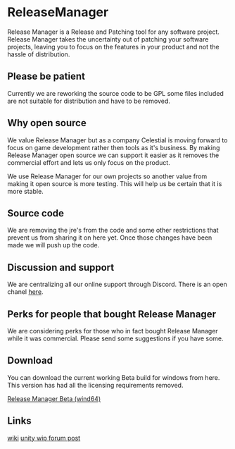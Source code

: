 # ReleaseManager

Release Manager is a Release and Patching tool for any software project. Release Manager takes the uncertainty out of patching your software projects, leaving you to focus on the features in your product and not the hassle of distribution.

## Please be patient

Currently we are reworking the source code to be GPL some files included are not suitable for distribution and have to be removed.

## Why open source

We value Release Manager but as a company Celestial is moving forward to focus on game development rather then tools as it's business. By making Release Manager open source we can support it easier as it removes the commercial effort and lets us only focus on the product.

We use Release Manager for our own projects so another value from making it open source is more testing. This will help us be certain that it is more stable.

## Source code

We are removing the jre's from the code and some other restrictions that prevent us from sharing it on here yet. Once those changes have been made we will push up the code.

## Discussion and support

We are centralizing all our online support through Discord. There is an open chanel [here](https://discord.gg/H9ftykS).

## Perks for people that bought Release Manager

We are considering perks for those who in fact bought Release Manager while it was commercial. Please send some suggestions if you have some.

## Download

You can download the current working Beta build for windows from here. This version has had all the licensing requirements removed.

[Release Manager Beta (wind64)](http://releasemanager.celestial-games.com/beta/ReleaseManagerBeta64.msi)

## Links

[wiki](http://info.celestial-games.com/doku.php?id=releasemanager)
[unity wip forum post](https://forum.unity.com/threads/wip-release-manager-installer-patcher-launcher.313569/)
